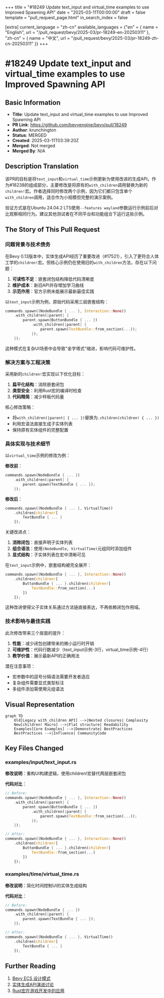 +++
title = "#18249 Update text_input and virtual_time examples to use Improved Spawning API"
date = "2025-03-11T00:00:00"
draft = false
template = "pull_request_page.html"
in_search_index = false

[extra]
current_language = "zh-cn"
available_languages = {"en" = { name = "English", url = "/pull_request/bevy/2025-03/pr-18249-en-20250311" }, "zh-cn" = { name = "中文", url = "/pull_request/bevy/2025-03/pr-18249-zh-cn-20250311" }}
+++

# #18249 Update text_input and virtual_time examples to use Improved Spawning API

## Basic Information
- **Title**: Update text_input and virtual_time examples to use Improved Spawning API
- **PR Link**: https://github.com/bevyengine/bevy/pull/18249
- **Author**: krunchington
- **Status**: MERGED
- **Created**: 2025-03-11T03:39:20Z
- **Merged**: Not merged
- **Merged By**: N/A

## Description Translation
该PR的目标是将`text_input`和`virtual_time`示例更新为使用改进的生成API。作为#18238的组成部分，主要修改是将原有的`with_children`调用替换为新的`children!`宏。作者选择同时修改两个示例，因为它们都只包含单个`with_children`调用，适合作为小规模但完整的演示案例。

验证方式是在Ubuntu 24.04.2 LTS使用`--features wayland`参数运行示例前后对比观察相同行为。建议其他测试者在不同平台和功能组合下运行这些示例。

## The Story of This Pull Request

### 问题背景与技术债务
在Bevy 0.13版本中，实体生成API经历了重要改进（#17521），引入了更符合人体工学的`children!`宏。但核心示例仍在使用旧的`with_children`方法，存在以下问题：

1. **可读性不足**：嵌套闭包结构降低代码清晰度
2. **维护成本**：新旧API并存增加学习曲线
3. **示范作用**：官方示例未能展示最新最佳实践

以`text_input`示例为例，原始代码采用三层嵌套结构：
```rust
commands.spawn((NodeBundle { ... }, Interaction::None))
    .with_children(|parent| {
        parent.spawn(ButtonBundle { ... })
            .with_children(|parent| {
                parent.spawn(TextBundle::from_section(...));
            });
    });
```
这种模式在复杂UI场景中会导致"金字塔式"缩进，影响代码可维护性。

### 解决方案与工程决策
采用新的`children!`宏实现以下优化目标：

1. **扁平化结构**：消除嵌套闭包
2. **类型安全**：利用Rust宏的编译时检查
3. **代码精简**：减少样板代码量

核心修改策略：
- 将`with_children(|parent| { ... })`替换为`.children(children! { ... })`
- 利用宏语法直接生成子实体列表
- 保持原有实体组件的完整配置

### 具体实现与技术细节
以`virtual_time`示例的修改为例：

**修改前**：
```rust
commands.spawn(NodeBundle { ... })
    .with_children(|parent| {
        parent.spawn(TextBundle { ... });
    });
```

**修改后**：
```rust
commands.spawn((NodeBundle { ... }, VirtualTime))
    .children(children![
        TextBundle { ... }
    ]);
```

关键改进点：
1. **消除闭包**：直接声明子实体列表
2. **组合语法**：使用`(NodeBundle, VirtualTime)`元组同时添加组件
3. **显式结构**：子实体列表在宏中清晰可见

在`text_input`示例中，嵌套结构被完全展开：
```rust
commands.spawn((NodeBundle { ... }, Interaction::None))
    .children(children![
        ButtonBundle { ... }.children(children![
            TextBundle::from_section(...)
        ])
    ]);
```
这种改进使得父子实体关系通过方法链直接表达，不再依赖闭包作用域。

### 技术影响与最佳实践
此次修改带来三个层面的提升：

1. **性能**：减少闭包创建带来的微小运行时开销
2. **可维护性**：代码行数减少（text_input示例-3行，virtual_time示例-4行）
3. **教学价值**：展示最新API的正确用法

潜在注意事项：
- 宏参数中的逗号分隔语法需要开发者适应
- 复杂组件需要显式类型标注
- 多组件添加需使用元组语法

## Visual Representation

```mermaid
graph TD
    Old[Legacy with_children API] -->|Nested closures| Complexity
    New[children! Macro] -->|Flat structure| Readability
    Examples[Core Examples] -->|Demonstrate| BestPractices
    BestPractices -->|Influence| CommunityCode
```

## Key Files Changed

### examples/input/text_input.rs
**修改说明**：重构UI构建逻辑，使用children!宏替代两层嵌套闭包

**代码对比**：
```rust
// Before:
commands.spawn((NodeBundle { ... }, Interaction::None))
    .with_children(|parent| {
        parent.spawn(ButtonBundle { ... })
            .with_children(|parent| {
                parent.spawn(TextBundle::from_section(...));
            });
    });

// After:
commands.spawn((NodeBundle { ... }, Interaction::None))
    .children(children![
        ButtonBundle { ... }.children(children![
            TextBundle::from_section(...)
        ])
    ]);
```

### examples/time/virtual_time.rs
**修改说明**：简化时间控制UI的实体生成结构

**代码对比**：
```rust
// Before:
commands.spawn(NodeBundle { ... })
    .with_children(|parent| {
        parent.spawn(TextBundle { ... });
    });

// After:
commands.spawn((NodeBundle { ... }, VirtualTime))
    .children(children![
        TextBundle { ... }
    ]);
```

## Further Reading

1. [Bevy ECS 设计模式](https://bevy-cheatbook.github.io/programming/ecs-intro.html)
2. [实体生成API演进讨论](https://github.com/bevyengine/bevy/discussions/17521)
3. [Rust宏在游戏开发中的应用](https://doc.rust-lang.org/book/ch19-06-macros.html)